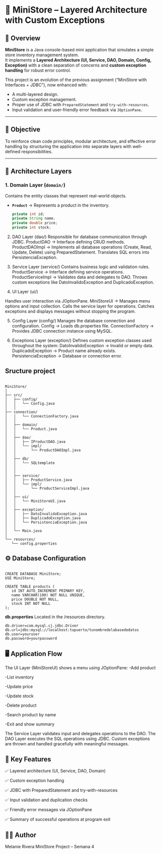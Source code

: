 # 🏪 MiniStore – Layered Architecture with Custom Exceptions

## 📘 Overview

**MiniStore** is a Java console-based mini application that simulates a simple store inventory management system.  
It implements a **Layered Architecture (UI, Service, DAO, Domain, Config, Exception)** with a clean separation of concerns and **custom exception handling** for robust error control.

This project is an evolution of the previous assignment (“MiniStore with Interfaces + JDBC”), now enhanced with:
- A multi-layered design.
- Custom exception management.
- Proper use of JDBC with `PreparedStatement` and `try-with-resources`.
- Input validation and user-friendly error feedback via `JOptionPane`.

---

## 🎯 Objective

To reinforce clean code principles, modular architecture, and effective error handling by structuring the application into separate layers with well-defined responsibilities.

---

## 🧩 Architecture Layers

### 1. **Domain Layer (`domain/`)**
Contains the entity classes that represent real-world objects.  
- **`Product`** → Represents a product in the inventory.
  ```java
  private int id;
  private String name;
  private double price;
  private int stock;


2. DAO Layer (dao/)
Responsible for database communication through JDBC.
ProductDAO → Interface defining CRUD methods.
ProductDAOImpl → Implements all database operations (Create, Read, Update, Delete) using PreparedStatement.
Translates SQL errors into PersistenciaException.

3. Service Layer (service/)
Contains business logic and validation rules.
ProductService → Interface defining service operations.
ProductServiceImpl → Validates data and delegates to DAO.
Throws custom exceptions like DatoInvalidoException and DuplicadoException.

4. UI Layer (ui/)

Handles user interaction via JOptionPane.
MiniStoreUI → Manages menu options and input collection.
Calls the service layer for operations.
Catches exceptions and displays messages without stopping the program.

5. Config Layer (config/)
Manages the database connection and configuration.
Config → Loads db.properties file.
ConnectionFactory → Provides JDBC connection instance using MySQL.

6. Exceptions Layer (exception/)
Defines custom exception classes used throughout the system:
DatoInvalidoException → Invalid or empty data.
DuplicadoException → Product name already exists.
PersistenciaException → Database or connection error.

## Sructure project
 ```

MiniStore/
│
├── src/
│   ├── config/
│   │   └── Config.java
│   │
├── connection/
│   │   └── ConnectionFactory.java
│   │
│   ├── domain/
│   │   └── Product.java
│   │
│   ├── dao/
│   │   ├── IProductDAO.java
│   │   └── impl/
│   │       └── ProductDAOImpl.java
│   │  
│   ├── db/
│   │   └── SQLtemplate
│   │      
│   │
│   ├── service/
│   │   ├── ProductService.java
│   │   └── impl/
│   │       └── ProductServiceImpl.java
│   │
│   ├── ui/
│   │   └── MiniStoreUI.java
│   │
│   ├── exception/
│   │   ├── DatoInvalidoException.java
│   │   ├── DuplicadoException.java
│   │   └── PersistenciaException.java
│   │
│   └── Main.java
│
└── resources/
    └── config.properties

 ```
## ⚙️ Database Configuration

 ```

CREATE DATABASE MiniStore;
USE MiniStore;

CREATE TABLE products (
    id INT AUTO_INCREMENT PRIMARY KEY,
    name VARCHAR(100) NOT NULL UNIQUE,
    price DOUBLE NOT NULL,
    stock INT NOT NULL
);

 ```

**db.properties**
Located in the /resources directory.

 ```
db.driver=com.mysql.cj.jdbc.Driver
db.url=jdbc:mysql://localhost:tupuerto/tunombredelabasededatos
db.user=youruser
db.password=yourpassword

 ```
## 🖥️ Application Flow

The UI Layer (MiniStoreUI) shows a menu using JOptionPane:
-Add product

-List inventory

-Update price

-Update stock

-Delete product

-Search product by name

-Exit and show summary

The Service Layer validates input and delegates operations to the DAO.
The DAO Layer executes the SQL operations using JDBC.
Custom exceptions are thrown and handled gracefully with meaningful messages.

## 🧠 Key Features

✅ Layered architecture (UI, Service, DAO, Domain)

✅ Custom exception handling

✅ JDBC with PreparedStatement and try-with-resources

✅ Input validation and duplication checks

✅ Friendly error messages via JOptionPane

✅ Summary of successful operations at program exit

## 👨‍💻 Author

Melanie Rivera
MiniStore Project – Semana 4
